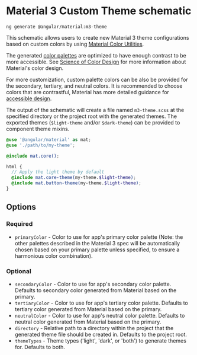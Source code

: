 # Material 3 Custom Theme schematic

```shell
ng generate @angular/material:m3-theme
```

This schematic allows users to create new Material 3 theme configurations based
on custom colors by using [Material Color Utilities](https://github.com/material-foundation/material-color-utilities).

The generated [color palettes](https://m3.material.io/styles/color/roles) are
optimized to have enough contrast to be more accessible. See [Science of Color Design](https://material.io/blog/science-of-color-design) for more information about Material's color design.

For more customization, custom palette colors can be also be provided for the
secondary, tertiary, and neutral colors. It is recommended to choose colors that
are contrastful, Material has more detailed guidance for [accessible design](https://m3.material.io/foundations/accessible-design/patterns).

The output of the schematic will create a file named `m3-theme.scss` at the
specified directory or the project root with the generated themes. The exported
themes (`$light-theme` and/or `$dark-theme`) can be provided to component theme
mixins.

```scss
@use '@angular/material' as mat;
@use './path/to/my-theme';

@include mat.core();

html {
  // Apply the light theme by default
  @include mat.core-theme(my-theme.$light-theme);
  @include mat.button-theme(my-theme.$light-theme);
}
```

## Options

### Required

* `primaryColor` - Color to use for app's primary color palette (Note: the other
palettes described in the Material 3 spec will be automatically chosen based on
your primary palette unless specified, to ensure a harmonious color combination).

### Optional

* `secondaryColor` - Color to use for app's secondary color palette. Defaults to
secondary color generated from Material based on the primary.
* `tertiaryColor` - Color to use for app's tertiary color palette. Defaults to
tertiary color generated from Material based on the primary.
* `neutralColor` - Color to use for app's neutral color palette. Defaults to
neutral color generated from Material based on the primary.
* `directory` - Relative path to a directory within the project that the
generated theme file should be created in. Defaults to the project root.
* `themeTypes` - Theme types ('light', 'dark', or 'both') to generate themes for. Defaults to both.
